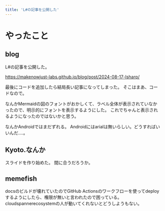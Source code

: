 ```yaml
---
title: 'L#の記事を公開した'
---
```


# やったこと

## blog

L#の記事を公開した。

<https://makenowjust-labs.github.io/blog/post/2024-08-17-lsharp/>

最後にコードを追加したら結局長い記事になってしまった。
そこはまあ、コードなので。

なんかMermaidの図のフォントがおかしくて、ラベル全体が表示されていなかったので、明示的にフォントを表示するようにした。
これでちゃんと表示されるようになったのではないかと思う。

なんかAndroidではまだずれる。
Androidにはarialは無いらしい。どうすればいいんだ‥‥。

## Kyoto.なんか

スライドを作り始めた。
間に合うだろうか。

## memefish

docsのビルドが壊れていたのでGitHub Actionsのワークフローを使ってdeployするようにしたら、権限が無いと言われたので困っている。
cloudspannerecosystemの人が動いてくれないとどうしようもない。
